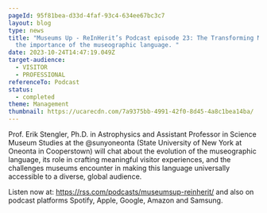 ```yaml
---
pageId: 95f81bea-d33d-4faf-93c4-634ee67bc3c7
layout: blog
type: news
title: "Museums Up - ReInHerit’s Podcast episode 23: The Transforming Museum:
  the importance of the museographic language. "
date: 2023-10-24T14:47:19.049Z
target-audience:
  - VISITOR
  - PROFESSIONAL
referenceTo: Podcast
status:
  - completed
theme: Management
thumbnail: https://ucarecdn.com/7a9375bb-4991-42f0-8d45-4a8c1bea14ba/
---
```

Prof. Erik Stengler, Ph.D. in Astrophysics and Assistant Professor in Science Museum Studies at the @sunyoneonta (State University of New York at Oneonta in Cooperstown) will chat about the evolution of the museographic language, its role in crafting meaningful visitor experiences, and the challenges museums encounter in making this language universally accessible to a diverse, global audience.

Listen now at: <https://rss.com/podcasts/museumsup-reinherit/> and also on podcast platforms Spotify, Apple, Google, Amazon and Samsung.